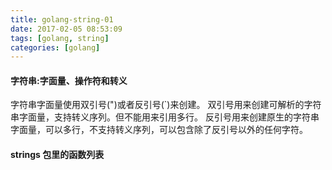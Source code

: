 ```yaml
---
title: golang-string-01
date: 2017-02-05 08:53:09
tags: [golang, string]
categories: [golang]
---
```


#### 字符串:字面量、操作符和转义
  字符串字面量使用双引号(")或者反引号(`)来创建。
  双引号用来创建可解析的字符串字面量，支持转义序列。但不能用来引用多行。
  反引号用来创建原生的字符串字面量，可以多行，不支持转义序列，可以包含除了反引号以外的任何字符。
  
#### strings 包里的函数列表
  
    